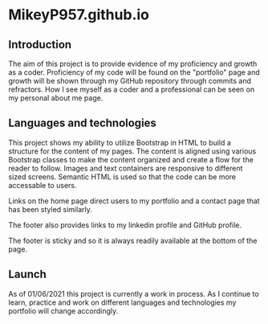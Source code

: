 # MikeyP957.github.io

## Introduction
The aim of this project is to provide evidence of my proficiency and growth as a coder. Proficiency of my code will be found on the "portfolio" page and growth will be shown through my GitHub repository through commits and refractors. How I see myself as a coder and a professional can be seen on my personal about me page. 

## Languages and technologies
This project shows my ability to utilize Bootstrap in HTML to build a structure for the content of my pages. The content is aligned using various Bootstrap classes to make the content organized and create a flow for the reader to follow. Images and text containers are responsive to different sized screens. Semantic HTML is used so that the code can be more accessable to users. 

Links on the home page direct users to my portfolio and a contact page that has been styled similarly. 

The footer also provides links to my linkedin profile and GitHub profile. 

The footer is sticky and so it is always readily available at the bottom of the page.

## Launch
As of 01/06/2021 this project is currently a work in process. As I continue to learn, practice and work on different languages and technologies my portfolio will change accordingly.